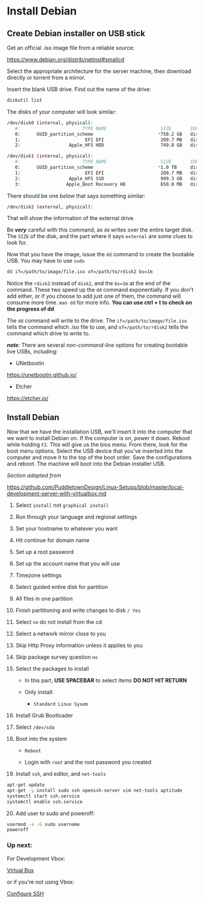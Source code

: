 # Install Debian

## Create Debian installer on USB stick

Get an official .iso image file from a reliable source:

<https://www.debian.org/distrib/netinst#smallcd>

Select the appropriate architecture for the server machine, then download directly or torrent from a mirror.

Insert the blank USB drive. Find out the name of the drive:

```bash
diskutil list
```

The disks of your computer will look similar:

```bash
/dev/disk0 (internal, physical):
   #:                       TYPE NAME                    SIZE       IDENTIFIER
   0:      GUID_partition_scheme                        *750.2 GB   disk0
   1:                        EFI EFI                     209.7 MB   disk0s1
   2:                  Apple_HFS HDD                     749.8 GB   disk0s2

/dev/disk1 (internal, physical):
   #:                       TYPE NAME                    SIZE       IDENTIFIER
   0:      GUID_partition_scheme                        *1.0 TB     disk1
   1:                        EFI EFI                     209.7 MB   disk1s1
   2:                  Apple_HFS SSD                     999.3 GB   disk1s2
   3:                 Apple_Boot Recovery HD             650.0 MB   disk1s3
```

There should be one _below_ that says something similar:

```bash
/dev/disk2 (external, physical):
```

That will show the information of the external drive.

Be **_very_** careful with this command, as `dd` writes over the entire target disk. The `SIZE` of the disk, and the part where it says `external` are some clues to look for.

Now that you have the image, issue the `dd` command to create the bootable USB. You may have to use `sudo`

```bash
dd if=/path/to/image/file.iso of=/path/to/rdisk2 bs=1m
```

Notice the `rdisk2` instead of `disk2`, and the `bs=1m` at the end of the command. These two speed up the `dd` command exponentially. If you don't add either, or if you choose to add just one of them, the command will consume more time. `man dd` for more info. **You can use ctrl + t to check on the progress of dd**

The `dd` command will write to the drive. The `if=/path/to/image/file.iso` tells the command which .iso file to use, and `of=/path/to/rdisk2` tells the command which drive to write to.

**_note_**: There are several _non-command-line_ options for creating bootable live USBs, including:

-   UNetbootin

<https://unetbootin.github.io/>

-   Etcher

<https://etcher.io/>

## Install Debian

Now that we have the installation USB, we'll insert it into the computer that we want to install Debian on. If the computer is on, power it down. Reboot while holding `F2`. This will give us the bios menu. From there, look for the boot menu options. Select the USB device that you've inserted into the computer and move it to the top of the boot order. Save the configurations and reboot. The machine will boot into the Debian installer USB.

_Section adapted from_

<https://github.com/PuddletownDesign/Linux-Setups/blob/master/local-development-server-with-virtualbox.md>

1.  Select `install` not `graphical install`

2.  Run through your language and regional settings

3.  Set your hostname to whatever you want

4.  Hit continue for domain name

5.  Set up a root password

6.  Set up the account name that you will use

7.  Timezone settings

8.  Select guided entire disk for partition

9.  All files in one partition

10. Finish partitioning and write changes to disk `/ Yes`

11. Select `no` do not install from the cd

12. Select a network mirror close to you

13. Skip Http Proxy information unless it applies to you

14. Skip package survey question `no`

15. Select the packages to install

    -   In this part, **USE SPACEBAR** to select items **DO NOT HIT RETURN**

    -   Only install:

        -   `Standard Linux Sysem`

16. Install Grub Bootloader

17. Select `/dev/sda`

18. Boot into the system

    -   `Reboot`

    -   Login with `root` and the root password you created

19. Install `ssh`, and editor, and `net-tools`

```bash
apt-get update
apt-get -y install sudo ssh openssh-server vim net-tools aptitude
systemctl start ssh.service
systemctl enable ssh.service
```

20. Add user to sudo and poweroff:

```bash
usermod -a -G sudo username
poweroff
```

### Up next:

For Development Vbox:

[Virtual Box](./07-configure-for-virtualbox.md)

or if you're not using Vbox:

[Configure SSH](./02-configure-ssh.md)
